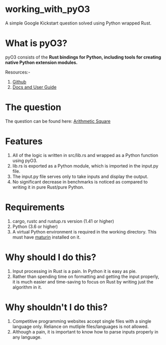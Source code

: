 # working_with_pyO3

A simple Google Kickstart question solved using Python wrapped Rust.

# What is pyO3?

pyO3 consists of the **Rust bindings for Python, including tools for creating native Python extension modules.**

Resources:-
1. [Github](https://github.com/PyO3/pyo3)
2. [Docs and User Guide](https://pyo3.rs/v0.14.4/)

# The question

The question can be found here: [Arithmetic Square](https://codingcompetitions.withgoogle.com/kickstart/round/00000000004361e3/000000000082b813)

# Features

1. All of the logic is written in src/lib.rs and wrapped as a Python function using pyO3.
2. lib.rs is exported as a Python module, which is imported in the input.py file.
3. The input.py file serves only to take inputs and display the output.
4. No significant decrease in benchmarks is noticed as compared to writing it in pure Rust/pure Python.

# Requirements

1. cargo, rustc and rustup.rs version (1.41 or higher)
2. Python (3.6 or higher)
3. A virtual Python environment is required in the working directory. This must have [maturin](https://github.com/PyO3/maturin) installed on it.

# Why should I do this?

1. Input processing in Rust is a pain. In Python it is easy as pie.
2. Rather than spending time on formatting and getting the input properly, it is much easier and time-saving to focus on Rust by writing just the algorithm in it.
   
# Why shouldn't I do this?

1. Competitive programming websites accept single files with a single language only. Reliance on mutliple files/languages is not allowed.
2. Although a pain, it is important to know how to parse inputs properly in any language.
